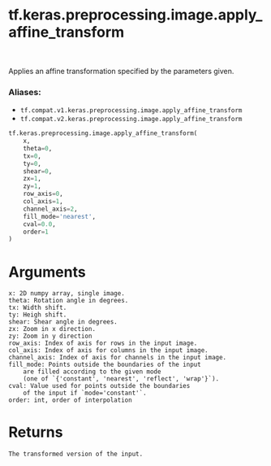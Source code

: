 <div itemscope itemtype="http://developers.google.com/ReferenceObject">
<meta itemprop="name" content="tf.keras.preprocessing.image.apply_affine_transform" />
<meta itemprop="path" content="Stable" />
</div>

# tf.keras.preprocessing.image.apply_affine_transform

<!-- Insert buttons -->

<table class="tfo-notebook-buttons tfo-api" align="left">
</table>



<!-- Start diff -->
Applies an affine transformation specified by the parameters given.

### Aliases:

* `tf.compat.v1.keras.preprocessing.image.apply_affine_transform`
* `tf.compat.v2.keras.preprocessing.image.apply_affine_transform`


``` python
tf.keras.preprocessing.image.apply_affine_transform(
    x,
    theta=0,
    tx=0,
    ty=0,
    shear=0,
    zx=1,
    zy=1,
    row_axis=0,
    col_axis=1,
    channel_axis=2,
    fill_mode='nearest',
    cval=0.0,
    order=1
)
```



<!-- Placeholder for "Used in" -->

# Arguments
    x: 2D numpy array, single image.
    theta: Rotation angle in degrees.
    tx: Width shift.
    ty: Heigh shift.
    shear: Shear angle in degrees.
    zx: Zoom in x direction.
    zy: Zoom in y direction
    row_axis: Index of axis for rows in the input image.
    col_axis: Index of axis for columns in the input image.
    channel_axis: Index of axis for channels in the input image.
    fill_mode: Points outside the boundaries of the input
        are filled according to the given mode
        (one of `{'constant', 'nearest', 'reflect', 'wrap'}`).
    cval: Value used for points outside the boundaries
        of the input if `mode='constant'`.
    order: int, order of interpolation

# Returns
    The transformed version of the input.